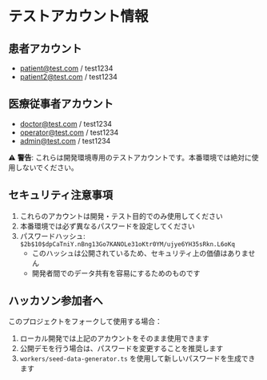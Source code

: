 # テストアカウント情報

## 患者アカウント

- patient@test.com / test1234
- patient2@test.com / test1234

## 医療従事者アカウント

- doctor@test.com / test1234
- operator@test.com / test1234
- admin@test.com / test1234

⚠️ **警告**: これらは開発環境専用のテストアカウントです。本番環境では絶対に使用しないでください。

## セキュリティ注意事項

1. これらのアカウントは開発・テスト目的でのみ使用してください
2. 本番環境では必ず異なるパスワードを設定してください
3. パスワードハッシュ: `$2b$10$dpCaTniY.nBng13Go7KANOLe31oKtr0YM/ujye6YH35sRkn.L6oKq`
   - このハッシュは公開されているため、セキュリティ上の価値はありません
   - 開発者間でのデータ共有を容易にするためのものです

## ハッカソン参加者へ

このプロジェクトをフォークして使用する場合：

1. ローカル開発では上記のアカウントをそのまま使用できます
2. 公開デモを行う場合は、パスワードを変更することを推奨します
3. `workers/seed-data-generator.ts` を使用して新しいパスワードを生成できます
